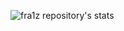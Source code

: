 ![fra1z repository's stats](https://github-readme-stats.vercel.app/api?username=Your_GitHub_Username&show_icons=true)
